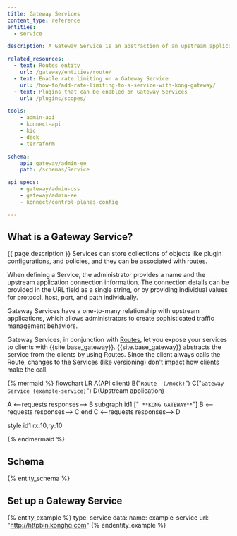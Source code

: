```yaml
---
title: Gateway Services
content_type: reference
entities:
  - service

description: A Gateway Service is an abstraction of an upstream application that services requests.

related_resources:
  - text: Routes entity
    url: /gateway/entities/route/
  - text: Enable rate limiting on a Gateway Service
    url: /how-to/add-rate-limiting-to-a-service-with-kong-gateway/
  - text: Plugins that can be enabled on Gateway Services
    url: /plugins/scopes/

tools:
    - admin-api
    - konnect-api
    - kic
    - deck
    - terraform

schema:
    api: gateway/admin-ee
    path: /schemas/Service

api_specs:
    - gateway/admin-oss
    - gateway/admin-ee
    - konnect/control-planes-config

---
```


## What is a Gateway Service?

{{ page.description }} 
Services can store collections of objects like plugin configurations, and policies, and they can be associated with routes.

When defining a Service, the administrator provides a name and the upstream application connection information. 
The connection details can be provided in the URL field as a single string, or by providing individual values for protocol, host, port, and path individually.

Gateway Services have a one-to-many relationship with upstream applications, which allows administrators to create sophisticated traffic management behaviors.

Gateway Services, in conjunction with [Routes](/gateway/entities/route/), let you expose your services to clients with {{site.base_gateway}}. 
{{site.base_gateway}} abstracts the service from the clients by using Routes. 
Since the client always calls the Route, changes to the Services (like versioning) don't impact how clients make the call. 

{% mermaid %}
flowchart LR
  A(API client)
  B("`Route 
  (/mock)`")
  C("`Gateway Service
  (example-service)`")
  D(Upstream 
  application)
  
  A <--requests
  responses--> B
  subgraph id1 ["`
  **KONG GATEWAY**`"]
    B <--requests
    responses--> C
  end
  C <--requests
  responses--> D

  style id1 rx:10,ry:10
  
{% endmermaid %}

## Schema

{% entity_schema %}

## Set up a Gateway Service

{% entity_example %}
type: service
data:
  name: example-service
  url: "http://httpbin.konghq.com"
{% endentity_example %}
